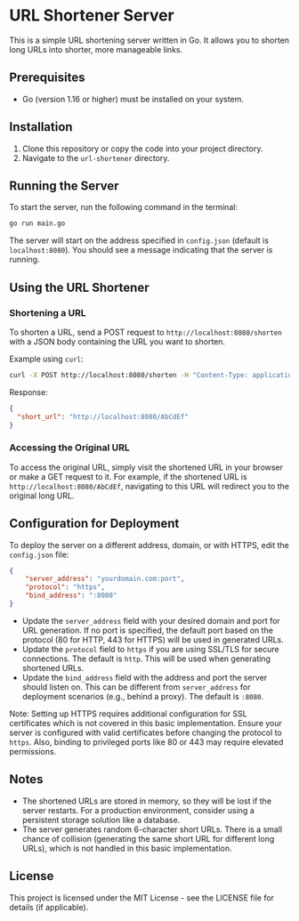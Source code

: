 # URL Shortener Server

This is a simple URL shortening server written in Go. It allows you to shorten long URLs into shorter, more manageable links.

## Prerequisites

- Go (version 1.16 or higher) must be installed on your system.

## Installation

1. Clone this repository or copy the code into your project directory.
2. Navigate to the `url-shortener` directory.

## Running the Server

To start the server, run the following command in the terminal:

```bash
go run main.go
```

The server will start on the address specified in `config.json` (default is `localhost:8080`). You should see a message indicating that the server is running.

## Using the URL Shortener

### Shortening a URL

To shorten a URL, send a POST request to `http://localhost:8080/shorten` with a JSON body containing the URL you want to shorten.

Example using `curl`:

```bash
curl -X POST http://localhost:8080/shorten -H "Content-Type: application/json" -d '{"url": "https://www.example.com/very/long/url"}'
```

Response:

```json
{
  "short_url": "http://localhost:8080/AbCdEf"
}
```

### Accessing the Original URL

To access the original URL, simply visit the shortened URL in your browser or make a GET request to it. For example, if the shortened URL is `http://localhost:8080/AbCdEf`, navigating to this URL will redirect you to the original long URL.

## Configuration for Deployment

To deploy the server on a different address, domain, or with HTTPS, edit the `config.json` file:

```json
{
    "server_address": "yourdomain.com:port",
    "protocol": "https",
    "bind_address": ":8080"
}
```

- Update the `server_address` field with your desired domain and port for URL generation. If no port is specified, the default port based on the protocol (80 for HTTP, 443 for HTTPS) will be used in generated URLs.
- Update the `protocol` field to `https` if you are using SSL/TLS for secure connections. The default is `http`. This will be used when generating shortened URLs.
- Update the `bind_address` field with the address and port the server should listen on. This can be different from `server_address` for deployment scenarios (e.g., behind a proxy). The default is `:8080`.

Note: Setting up HTTPS requires additional configuration for SSL certificates which is not covered in this basic implementation. Ensure your server is configured with valid certificates before changing the protocol to `https`. Also, binding to privileged ports like 80 or 443 may require elevated permissions.

## Notes

- The shortened URLs are stored in memory, so they will be lost if the server restarts. For a production environment, consider using a persistent storage solution like a database.
- The server generates random 6-character short URLs. There is a small chance of collision (generating the same short URL for different long URLs), which is not handled in this basic implementation.

## License

This project is licensed under the MIT License - see the LICENSE file for details (if applicable).
